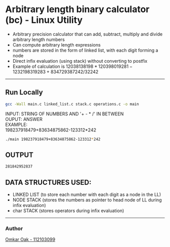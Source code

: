 # Arbitrary length binary calculator (bc) - Linux Utility
- Arbitrary precision calculator that can add, subtract, multiply and divide arbitrary length numbers
- Can compute arbitrary length expressions
- numbers are stored in the form of linked list, with each digit forming a node
- Direct infix evaluation (using stack) without converting to postfix
- Example of calculation is $12038138198*120398019281-1232198319283+834729387242/32242$

------------
## Run Locally

```bash
gcc -Wall main.c linked_list.c stack.c operations.c -o main
```
INPUT: STRING OF NUMBERS AND '+ - * /' IN BETWEEN  <br>
OUPUT: ANSWER <br>
EXAMPLE: <br>
198237918479+83634875862-123312*242  <br>

```bash
./main 198237918479+83634875862-123312*242
```

## OUTPUT
```bash
281842952837
```


## DATA STRUCTURES USED:
- LINKED LIST (to store each number with each digit as a node in the LL)
- NODE STACK (stores the numbers as pointer to head node of LL during infix evaluation)
- char STACK (stores operators during infix evaluation)


-------------
### Author
[Omkar Oak - 112103099](https://github.com/omkaroak26)

